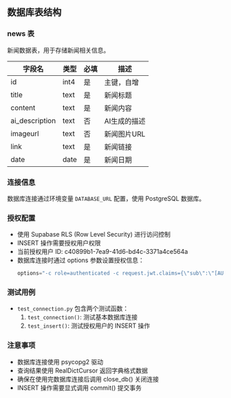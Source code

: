 ## 数据库表结构

### news 表

新闻数据表，用于存储新闻相关信息。

| 字段名 | 类型 | 必填 | 描述 |
|-------|------|------|------|
| id | int4 | 是 | 主键，自增 |
| title | text | 是 | 新闻标题 |
| content | text | 是 | 新闻内容 |
| ai_description | text | 否 | AI生成的描述 |
| imageurl | text | 否 | 新闻图片URL |
| link | text | 是 | 新闻链接 |
| date | date | 是 | 新闻日期 |

### 连接信息

数据库连接通过环境变量 `DATABASE_URL` 配置，使用 PostgreSQL 数据库。

### 授权配置

- 使用 Supabase RLS (Row Level Security) 进行访问控制
- INSERT 操作需要授权用户权限
- 当前授权用户 ID: c40899b1-7ea9-41d6-bd4c-3371a4ce564a
- 数据库连接时通过 options 参数设置授权信息：
  ```python
  options="-c role=authenticated -c request.jwt.claims={\"sub\":\"[AUTH_UID]\"}"
  ```

### 测试用例

- `test_connection.py` 包含两个测试函数：
  1. `test_connection()`: 测试基本数据库连接
  2. `test_insert()`: 测试授权用户的 INSERT 操作

### 注意事项

- 数据库连接使用 psycopg2 驱动
- 查询结果使用 RealDictCursor 返回字典格式数据
- 确保在使用完数据库连接后调用 close_db() 关闭连接
- INSERT 操作需要显式调用 commit() 提交事务